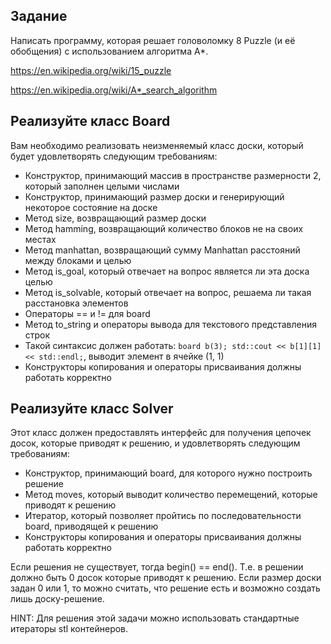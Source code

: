 ## Задание

Написать программу, которая решает головоломку 8 Puzzle (и её обобщения) с использованием алгоритма A*.

https://en.wikipedia.org/wiki/15_puzzle

https://en.wikipedia.org/wiki/A*_search_algorithm

## Реализуйте класс Board
Вам необходимо реализовать неизменяемый класс доски, который будет удовлетворять следующим требованиям:
* Конструктор, принимающий массив в пространстве размерности 2, который заполнен целыми числами
* Конструктор, принимающий размер доски и генерирующий некоторое состояние на доске
* Метод size, возвращающий размер доски
* Метод hamming, возвращающий количество блоков не на своих местах
* Метод manhattan, возвращающий сумму Manhattan расстояний между блоками и целью
* Метод is_goal, который отвечает на вопрос является ли эта доска целью
* Метод is_solvable, который отвечает на вопрос, решаема ли такая расстановка элементов
* Операторы == и != для board
* Метод to_string и операторы вывода для текстового представления строк
* Такой синтаксис должен работать: `board b(3); std::cout << b[1][1] << std::endl;`, выводит элемент в ячейке (1, 1)
* Конструкторы копирования и операторы присваивания должны работать корректно

## Реализуйте класс Solver
Этот класс должен предоставлять интерфейс для получения цепочек досок, которые приводят к решению, и удовлетворять следующим требованиям:
* Конструктор, принимающий board, для которого нужно построить решение
* Метод moves, который выводит количество перемещений, которые приводят к решению
* Итератор, который позволяет пройтись по последовательности board, приводящей к решению
* Конструкторы копирования и операторы присваивания должны работать корректно

Если решения не существует, тогда begin() == end(). Т.е. в решении должно быть 0 досок которые приводят к решению.
Если размер доски задан 0 или 1, то можно считать, что решение есть и возможно создать лишь доску-решение.

HINT: Для решения этой задачи можно использовать стандартные итераторы stl контейнеров.
